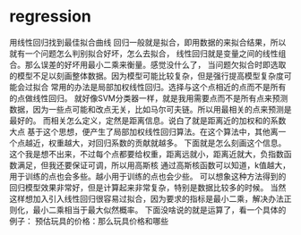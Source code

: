 # regression
用线性回归找到最佳拟合曲线
回归一般就是拟合，即用数据的来拟合结果，所以就有一个问题怎么判别拟合好坏，怎么去拟合，
线性回归就是变量之间的线性组合。那么误差的好坏用最小二乘来衡量。感觉没什么了，
当问题欠拟合时即选取的模型不足以刻画整体数据。因为模型可能比较复杂，但是强行提高模型复杂度可能会过拟合
常用的办法是局部加权线性回归。选择与这个点相近的点而不是所有的点做线性回归。
就好像SVM分类器一样，就是我用需要点而不是所有点来预测数据，因为一些点可能和改点无关，比如马尔可夫链。所以用最相关的点来预测是最好的。
而相关怎么定义，定然是距离信息。说白了就是距离近的加权和的系数大点
基于这个思想，便产生了局部加权线性回归算法。在这个算法中，其他离一个点越近，权重越大，对回归系数的贡献就越多。
下面就是怎么刻画这个信息。这个我是想不出来，不过每个点都要给权重，距离远就小，距离近就大，负指数函数满足，但我还要保证可调，所以用高斯核
通过高斯核函数可以知道，k值越大，用于训练的点也会多些。越小用于训练的点也会少些。
可以想象这种方法得到的回归模型效果非常好，但是计算起来非常复杂，特别是数据比较多的时候。
当然这样想加入引入线性回归很容易过拟合，因为要求的指标是最小二乘，解决办法正则化，最小二乘相当于最大似然概率。
下面没啥说的就是运算了，看一个具体的例子：
预估玩具的价格：那么玩具价格和哪些
